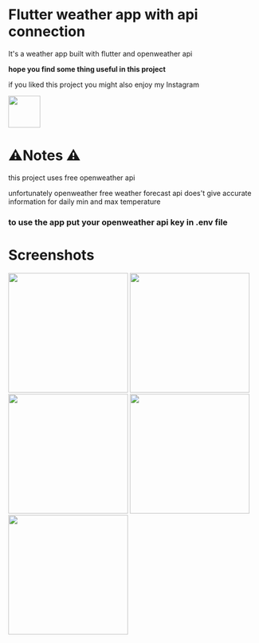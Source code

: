 # Flutter weather app with api connection
It's a weather app built with flutter and openweather api

**hope you find some thing useful in this project**

if you liked this project you might also enjoy my Instagram 

<a href="https://www.instagram.com/codewithteddybear/"><img src="https://raw.githubusercontent.com/danielcranney/readme-generator/main/public/icons/socials/instagram.svg" style="width:64px;"/></a>

# ⚠️Notes ⚠️
this project uses free openweather api

unfortunately openweather free weather forecast api does't give accurate information for  daily min and max temperature 

### to use the app put your openweather api key in .env file



# Screenshots
<img src="https://github.com/codewithteddybear/flutter_todo_app_with_getx_and_get_storage/assets/164919529/c50a3d9a-ad8a-4ba9-afdb-20aa264e7cb6"  style="width:240px;"/>
<img src="https://github.com/codewithteddybear/flutter_todo_app_with_getx_and_get_storage/assets/164919529/e0cfd8a2-f493-480b-8997-049d752a8b0a" style="width:240px;"/>
<img src="https://github.com/flutter/flutter/assets/164919529/7e0aaa9a-cd9d-4d3b-b914-2828d72c2e71" style="width:240px;"/>
<img src="https://github.com/flutter/flutter/assets/164919529/e9a7d7a4-4614-4f72-bcc1-78febe699448" style="width:240px;"/>
<img src="https://github.com/flutter/flutter/assets/164919529/8bdedbe9-6314-467b-bfc0-bb7a8a9d86bf" style="width:240px;"/>
